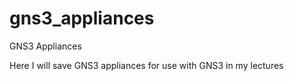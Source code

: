 # gns3_appliances
GNS3 Appliances

Here I will save GNS3 appliances for use with GNS3 in my lectures
